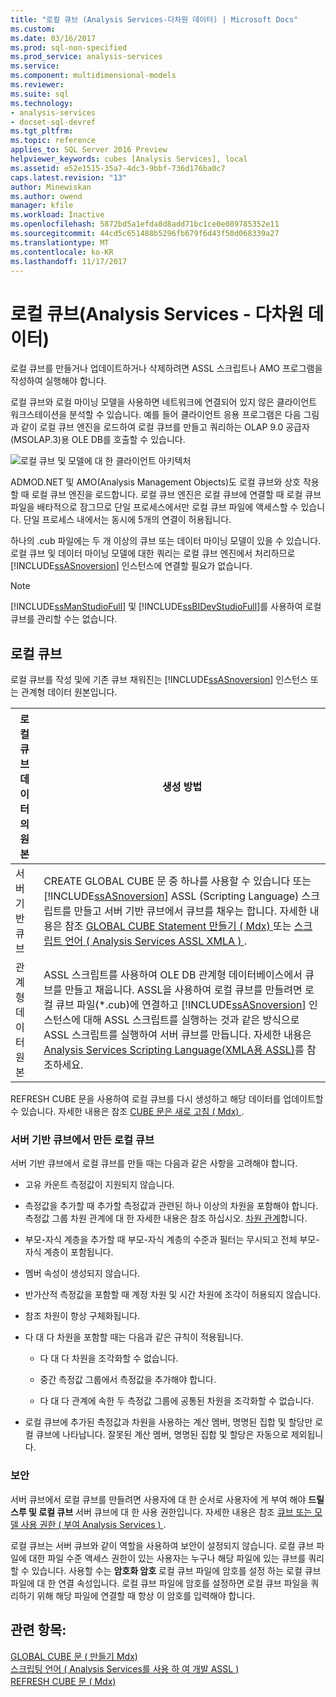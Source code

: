 ```yaml
---
title: "로컬 큐브 (Analysis Services-다차원 데이터) | Microsoft Docs"
ms.custom: 
ms.date: 03/16/2017
ms.prod: sql-non-specified
ms.prod_service: analysis-services
ms.service: 
ms.component: multidimensional-models
ms.reviewer: 
ms.suite: sql
ms.technology:
- analysis-services
- docset-sql-devref
ms.tgt_pltfrm: 
ms.topic: reference
applies_to: SQL Server 2016 Preview
helpviewer_keywords: cubes [Analysis Services], local
ms.assetid: e52e1515-35a7-4dc3-9bbf-736d176ba0c7
caps.latest.revision: "13"
author: Minewiskan
ms.author: owend
manager: kfile
ms.workload: Inactive
ms.openlocfilehash: 5872bd5a1efda8d8add71bc1ce0e089785352e11
ms.sourcegitcommit: 44cd5c651488b5296fb679f6d43f50d068339a27
ms.translationtype: MT
ms.contentlocale: ko-KR
ms.lasthandoff: 11/17/2017
---
```

# <a name="local-cubes-analysis-services---multidimensional-data"></a>로컬 큐브(Analysis Services - 다차원 데이터)
  로컬 큐브를 만들거나 업데이트하거나 삭제하려면 ASSL 스크립트나 AMO 프로그램을 작성하여 실행해야 합니다.  
  
 로컬 큐브와 로컬 마이닝 모델을 사용하면 네트워크에 연결되어 있지 않은 클라이언트 워크스테이션을 분석할 수 있습니다. 예를 들어 클라이언트 응용 프로그램은 다음 그림과 같이 로컬 큐브 엔진을 로드하여 로컬 큐브를 만들고 쿼리하는 OLAP 9.0 공급자(MSOLAP.3)용 OLE DB를 호출할 수 있습니다.  
  
 ![로컬 큐브 및 모델에 대 한 클라이언트 아키텍처](../../../analysis-services/multidimensional-models/olap-physical/media/as-localcubearch9.gif "로컬 큐브 및 모델에 대 한 클라이언트 아키텍처")  
  
 ADMOD.NET 및 AMO(Analysis Management Objects)도 로컬 큐브와 상호 작용할 때 로컬 큐브 엔진을 로드합니다. 로컬 큐브 엔진은 로컬 큐브에 연결할 때 로컬 큐브 파일을 배타적으로 잠그므로 단일 프로세스에서만 로컬 큐브 파일에 액세스할 수 있습니다. 단일 프로세스 내에서는 동시에 5개의 연결이 허용됩니다.  
  
 하나의 .cub 파일에는 두 개 이상의 큐브 또는 데이터 마이닝 모델이 있을 수 있습니다. 로컬 큐브 및 데이터 마이닝 모델에 대한 쿼리는 로컬 큐브 엔진에서 처리하므로 [!INCLUDE[ssASnoversion](../../../includes/ssasnoversion-md.md)] 인스턴스에 연결할 필요가 없습니다.  
  
> [!NOTE]  
>  [!INCLUDE[ssManStudioFull](../../../includes/ssmanstudiofull-md.md)] 및 [!INCLUDE[ssBIDevStudioFull](../../../includes/ssbidevstudiofull-md.md)]를 사용하여 로컬 큐브를 관리할 수는 없습니다.  
  
## <a name="local-cubes"></a>로컬 큐브  
 로컬 큐브를 작성 및에 기존 큐브 채워진는 [!INCLUDE[ssASnoversion](../../../includes/ssasnoversion-md.md)] 인스턴스 또는 관계형 데이터 원본입니다.  
  
|로컬 큐브 데이터의 원본|생성 방법|  
|------------------------------------|---------------------|  
|서버 기반 큐브|CREATE GLOBAL CUBE 문 중 하나를 사용할 수 있습니다 또는 [!INCLUDE[ssASnoversion](../../../includes/ssasnoversion-md.md)] ASSL (Scripting Language) 스크립트를 만들고 서버 기반 큐브에서 큐브를 채우는 합니다. 자세한 내용은 참조 [GLOBAL CUBE Statement 만들기 &#40; Mdx&#41; ](../../../mdx/mdx-data-definition-create-global-cube.md) 또는 [스크립트 언어 &#40; Analysis Services ASSL XMLA &#41; ](../../../analysis-services/scripting/analysis-services-scripting-language-assl-for-xmla.md).|  
|관계형 데이터 원본|ASSL 스크립트를 사용하여 OLE DB 관계형 데이터베이스에서 큐브를 만들고 채웁니다. ASSL을 사용하여 로컬 큐브를 만들려면 로컬 큐브 파일(*.cub)에 연결하고 [!INCLUDE[ssASnoversion](../../../includes/ssasnoversion-md.md)] 인스턴스에 대해 ASSL 스크립트를 실행하는 것과 같은 방식으로 ASSL 스크립트를 실행하여 서버 큐브를 만듭니다. 자세한 내용은 [Analysis Services Scripting Language&#40;XMLA용 ASSL&#41;](../../../analysis-services/scripting/analysis-services-scripting-language-assl-for-xmla.md)를 참조하세요.|  
  
 REFRESH CUBE 문을 사용하여 로컬 큐브를 다시 생성하고 해당 데이터를 업데이트할 수 있습니다. 자세한 내용은 참조 [CUBE 문은 새로 고침 &#40; Mdx&#41; ](../../../mdx/mdx-data-definition-refresh-cube.md).  
  
### <a name="local-cubes-created-from-server-based-cubes"></a>서버 기반 큐브에서 만든 로컬 큐브  
 서버 기반 큐브에서 로컬 큐브를 만들 때는 다음과 같은 사항을 고려해야 합니다.  
  
-   고유 카운트 측정값이 지원되지 않습니다.  
  
-   측정값을 추가할 때 추가할 측정값과 관련된 하나 이상의 차원을 포함해야 합니다. 측정값 그룹 차원 관계에 대 한 자세한 내용은 참조 하십시오. [차원 관계](../../../analysis-services/multidimensional-models-olap-logical-cube-objects/dimension-relationships.md)합니다.  
  
-   부모-자식 계층을 추가할 때 부모-자식 계층의 수준과 필터는 무시되고 전체 부모-자식 계층이 포함됩니다.  
  
-   멤버 속성이 생성되지 않습니다.  
  
-   반가산적 측정값을 포함할 때 계정 차원 및 시간 차원에 조각이 허용되지 않습니다.  
  
-   참조 차원이 항상 구체화됩니다.  
  
-   다 대 다 차원을 포함할 때는 다음과 같은 규칙이 적용됩니다.  
  
    -   다 대 다 차원을 조각화할 수 없습니다.  
  
    -   중간 측정값 그룹에서 측정값을 추가해야 합니다.  
  
    -   다 대 다 관계에 속한 두 측정값 그룹에 공통된 차원을 조각화할 수 없습니다.  
  
-   로컬 큐브에 추가된 측정값과 차원을 사용하는 계산 멤버, 명명된 집합 및 할당만 로컬 큐브에 나타납니다. 잘못된 계산 멤버, 명명된 집합 및 할당은 자동으로 제외됩니다.  
  
### <a name="security"></a>보안  
 서버 큐브에서 로컬 큐브를 만들려면 사용자에 대 한 순서로 사용자에 게 부여 해야 **드릴스루 및 로컬 큐브** 서버 큐브에 대 한 사용 권한입니다. 자세한 내용은 참조 [큐브 또는 모델 사용 권한 &#40; 부여 Analysis Services &#41; ](../../../analysis-services/multidimensional-models/grant-cube-or-model-permissions-analysis-services.md).  
  
 로컬 큐브는 서버 큐브와 같이 역할을 사용하여 보안이 설정되지 않습니다. 로컬 큐브 파일에 대한 파일 수준 액세스 권한이 있는 사용자는 누구나 해당 파일에 있는 큐브를 쿼리할 수 있습니다. 사용할 수는 **암호화 암호** 로컬 큐브 파일에 암호를 설정 하는 로컬 큐브 파일에 대 한 연결 속성입니다. 로컬 큐브 파일에 암호를 설정하면 로컬 큐브 파일을 쿼리하기 위해 해당 파일에 연결할 때 항상 이 암호를 입력해야 합니다.  
  
## <a name="see-also"></a>관련 항목:  
 [GLOBAL CUBE 문 &#40; 만들기 Mdx&#41;](../../../mdx/mdx-data-definition-create-global-cube.md)   
 [스크립팅 언어 &#40; Analysis Services를 사용 하 여 개발 ASSL &#41;](../../../analysis-services/multidimensional-models/scripting-language-assl/developing-with-analysis-services-scripting-language-assl.md)   
 [REFRESH CUBE 문 &#40; Mdx&#41;](../../../mdx/mdx-data-definition-refresh-cube.md)  
  
  
